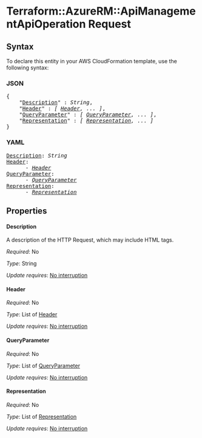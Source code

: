 # Terraform::AzureRM::ApiManagementApiOperation Request

## Syntax

To declare this entity in your AWS CloudFormation template, use the following syntax:

### JSON

<pre>
{
    "<a href="#description" title="Description">Description</a>" : <i>String</i>,
    "<a href="#header" title="Header">Header</a>" : <i>[ <a href="request-header.md">Header</a>, ... ]</i>,
    "<a href="#queryparameter" title="QueryParameter">QueryParameter</a>" : <i>[ <a href="request-queryparameter.md">QueryParameter</a>, ... ]</i>,
    "<a href="#representation" title="Representation">Representation</a>" : <i>[ <a href="request-representation.md">Representation</a>, ... ]</i>
}
</pre>

### YAML

<pre>
<a href="#description" title="Description">Description</a>: <i>String</i>
<a href="#header" title="Header">Header</a>: <i>
      - <a href="request-header.md">Header</a></i>
<a href="#queryparameter" title="QueryParameter">QueryParameter</a>: <i>
      - <a href="request-queryparameter.md">QueryParameter</a></i>
<a href="#representation" title="Representation">Representation</a>: <i>
      - <a href="request-representation.md">Representation</a></i>
</pre>

## Properties

#### Description

A description of the HTTP Request, which may include HTML tags.

_Required_: No

_Type_: String

_Update requires_: [No interruption](https://docs.aws.amazon.com/AWSCloudFormation/latest/UserGuide/using-cfn-updating-stacks-update-behaviors.html#update-no-interrupt)

#### Header

_Required_: No

_Type_: List of <a href="request-header.md">Header</a>

_Update requires_: [No interruption](https://docs.aws.amazon.com/AWSCloudFormation/latest/UserGuide/using-cfn-updating-stacks-update-behaviors.html#update-no-interrupt)

#### QueryParameter

_Required_: No

_Type_: List of <a href="request-queryparameter.md">QueryParameter</a>

_Update requires_: [No interruption](https://docs.aws.amazon.com/AWSCloudFormation/latest/UserGuide/using-cfn-updating-stacks-update-behaviors.html#update-no-interrupt)

#### Representation

_Required_: No

_Type_: List of <a href="request-representation.md">Representation</a>

_Update requires_: [No interruption](https://docs.aws.amazon.com/AWSCloudFormation/latest/UserGuide/using-cfn-updating-stacks-update-behaviors.html#update-no-interrupt)

